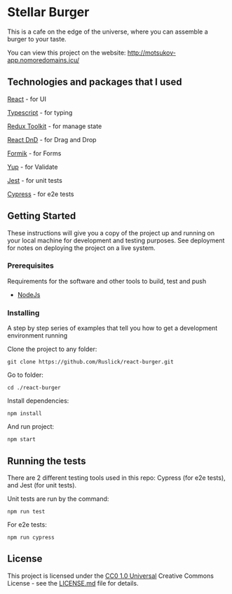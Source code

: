 # Stellar Burger

This is a cafe on the edge of the universe, where you can assemble a burger to your taste.

You can view this project on the website: http://motsukov-app.nomoredomains.icu/

## Technologies and packages that I used

[React](https://ru.reactjs.org/) - for UI

[Typescript](https://www.typescriptlang.org/) - for typing

[Redux Toolkit](https://redux.js.org/redux-toolkit/overview) - for manage state

[React DnD](https://react-dnd.github.io/react-dnd/about) - for Drag and Drop

[Formik](https://formik.org/docs/overview) - for Forms

[Yup](https://www.npmjs.com/package/yup) - for Validate

[Jest](https://jestjs.io/) - for unit tests

[Cypress](https://www.cypress.io/) - for e2e tests



## Getting Started

These instructions will give you a copy of the project up and running on
your local machine for development and testing purposes. See deployment
for notes on deploying the project on a live system.

### Prerequisites

Requirements for the software and other tools to build, test and push 
- [NodeJs](https://nodejs.org/en/)

### Installing

A step by step series of examples that tell you how to get a development
environment running

Clone the project to any folder:

    git clone https://github.com/Ruslick/react-burger.git

Go to folder:

    cd ./react-burger

Install dependencies:

    npm install
    
And run project:

    npm start
    

## Running the tests

There are 2 different testing tools used in this repo: Cypress (for e2e tests), and Jest (for unit tests).

Unit tests are run by the command:

    npm run test

For e2e tests: 

    npm run cypress


## License

This project is licensed under the [CC0 1.0 Universal](LICENSE.md)
Creative Commons License - see the [LICENSE.md](LICENSE.md) file for
details.
